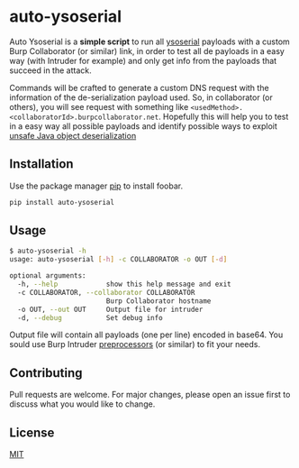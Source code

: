 # auto-ysoserial

Auto Ysoserial is a **simple script** to run all [ysoserial](https://github.com/frohoff/ysoserial) payloads with a custom 
Burp Collaborator (or similar) link, in order to test all de payloads in a easy way (with Intruder for example) and only
get info from the payloads that succeed in the attack. 

Commands will be crafted to generate a custom DNS request with the information of the de-serialization payload used. So,
in collaborator (or others), you will see request with something like `<usedMethod>.<collaboratorId>.burpcollaborator.net`.
Hopefully this will help you to test in a easy way all possible payloads and identify possible ways to exploit 
[unsafe Java object deserialization](https://github.com/GrrrDog/Java-Deserialization-Cheat-Sheet)

## Installation

Use the package manager [pip](https://pip.pypa.io/en/stable/) to install foobar.

```bash
pip install auto-ysoserial
```

## Usage

```bash
$ auto-ysoserial -h
usage: auto-ysoserial [-h] -c COLLABORATOR -o OUT [-d]

optional arguments:
  -h, --help            show this help message and exit
  -c COLLABORATOR, --collaborator COLLABORATOR
                        Burp Collaborator hostname
  -o OUT, --out OUT     Output file for intruder
  -d, --debug           Set debug info
```

Output file will contain all payloads (one per line) encoded in base64. You sould use Burp Intruder 
[preprocessors](https://portswigger.net/burp/documentation/desktop/tools/intruder/payloads/processing) 
(or similar) to fit your needs.
 

## Contributing
Pull requests are welcome. For major changes, please open an issue first to discuss what you would like to change.

## License
[MIT](https://choosealicense.com/licenses/mit/)